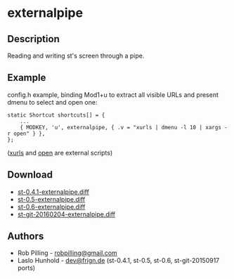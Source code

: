 externalpipe
============

Description
-----------

Reading and writing st's screen through a pipe.

Example
-------

config.h example, binding Mod1+u to extract all visible URLs and present
dmenu to select and open one:

	static Shortcut shortcuts[] = {
		...
		{ MODKEY, 'u', externalpipe, { .v = "xurls | dmenu -l 10 | xargs -r open" } },
	};

([xurls](https://raw.github.com/bobrippling/perlbin/master/xurls) and
[open](https://github.com/bobrippling/open) are external scripts)


Download
--------

* [st-0.4.1-externalpipe.diff](st-0.4.1-externalpipe.diff)
* [st-0.5-externalpipe.diff](st-0.5-externalpipe.diff)
* [st-0.6-externalpipe.diff](st-0.6-externalpipe.diff)
* [st-git-20160204-externalpipe.diff](st-git-20160204-externalpipe.diff)

Authors
-------

 * Rob Pilling - robpilling@gmail.com
 * Laslo Hunhold - dev@frign.de (st-0.4.1, st-0.5, st-0.6, st-git-20150917 ports)
